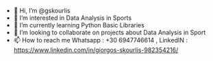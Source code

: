 - 👋 Hi, I’m @gskourlis
- 👀 I’m interested in Data Analysis in Sports
- 🌱 I’m currently learning Python Basic Libraries
- 💞️ I’m looking to collaborate on projects about Data Analysis in Sport
- 📫 How to reach me Whatsapp : +30 6947746614 , LinkedIN : https://www.linkedin.com/in/giorgos-skourlis-982354216/

<!---
gskourlis/gskourlis is a ✨ special ✨ repository because its `README.md` (this file) appears on your GitHub profile.
You can click the Preview link to take a look at your changes.
--->
